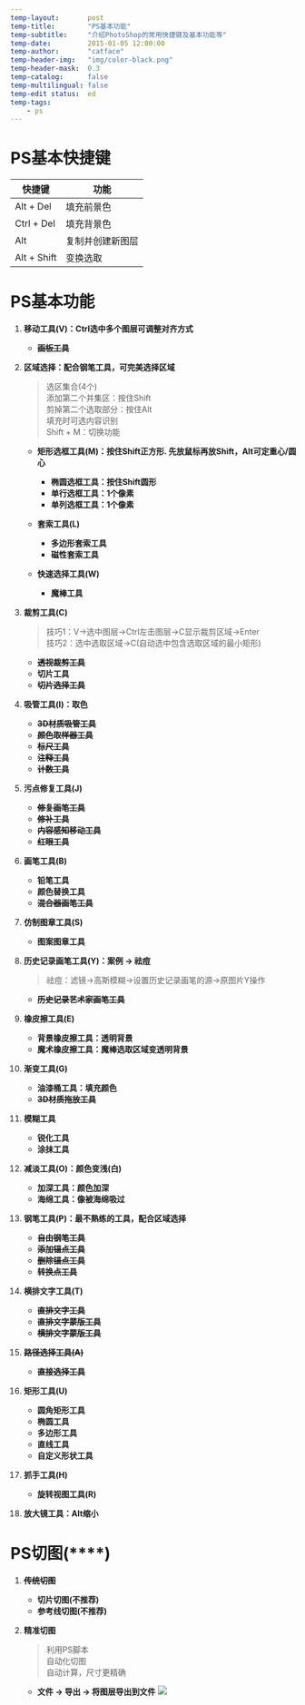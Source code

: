 ```yaml
---
temp-layout:       post
temp-title:        "PS基本功能"
temp-subtitle:     "介绍PhotoShop的常用快捷键及基本功能等"
temp-date:         2015-01-05 12:00:00
temp-author:       "catface"
temp-header-img:   "img/color-black.png"
temp-header-mask:  0.3
temp-catalog:      false
temp-multilingual: false
temp-edit status:  ed
temp-tags:
    - ps
---
```


# PS基本快捷键

|快捷键|功能|
|--- |---|
|Alt + Del|填充前景色|
|Ctrl + Del|填充背景色|
|Alt|复制并创建新图层|
|Alt + Shift|变换选取|

# PS基本功能

1. **移动工具(V)：Ctrl选中多个图层可调整对齐方式**
	- **<s> 画板工具</s>**

2. **区域选择：配合钢笔工具，可完美选择区域**

	>选区集合(4个)
    ><br>添加第二个并集区：按住Shift
    ><br>剪掉第二个选取部分：按住Alt
    ><br>填充时可选内容识别
    ><br>Shift + M：切换功能

	- **矩形选框工具(M)：按住Shift正方形. 先放鼠标再放Shift，Alt可定重心/圆心**
		- **椭圆选框工具：按住Shift圆形**
		- **单行选框工具：1个像素**
		- **单列选框工具：1个像素**
	
	- **套索工具(L)**
		- **多边形套索工具**
		- **磁性套索工具**

	- **快速选择工具(W)**
		- **魔棒工具**

3. **裁剪工具(C)**

	>技巧1：V->选中图层->Ctrl左击图层->C显示裁剪区域->Enter
	><br>技巧2：选中选取区域->C(自动选中包含选取区域的最小矩形)
	
	- **<s>透视裁剪工具</s>**
	- **切片工具**
	- **<s>切片选择工具</s>**

4. **吸管工具(I)：取色**
	- **<s>3D材质吸管工具</s>**
	- **<s>颜色取样器工具</s>**
	- **<s>标尺工具</s>**
	- **<s>注释工具</s>**
	- **<s>计数工具</s>**

5. **污点修复工具(J)**
	- **<s>修复画笔工具</s>**
	- **<s>修补工具</s>**
	- **<s>内容感知移动工具</s>**
	- **<s>红眼工具</s>**

6. **画笔工具(B)**
	- **铅笔工具**
	- **颜色替换工具**
	- **<s>混合器画笔工具</s>**

7. **仿制图章工具(S)**
	- **图案图章工具**

8. **历史记录画笔工具(Y)：案例 -> 祛痘**

	>祛痘：滤镜->高斯模糊->设置历史记录画笔的源->原图片Y操作
	
	- **<s>历史记录艺术家画笔工具</s>**

9. **橡皮擦工具(E)**
	- **背景橡皮擦工具：透明背景**
	- **魔术橡皮擦工具：魔棒选取区域变透明背景**

10. **渐变工具(G)**
	- **油漆桶工具：填充颜色**
	- **<s>3D材质拖放工具</s>**

11. **模糊工具**
	- **锐化工具**
	- **涂抹工具**

12. **减淡工具(O)：颜色变浅(白)**
	- **加深工具：颜色加深**
	- **海绵工具：像被海绵吸过**

13. **钢笔工具(P)：最不熟练的工具，配合区域选择**
	- **<s>自由钢笔工具</s>**
	- **<s>添加锚点工具</s>**
	- **<s>删除锚点工具</s>**
	- **<s>转换点工具</s>**

14. **横排文字工具(T)**
	- **<s>直排文字工具</s>**
	- **<s>直排文字蒙版工具</s>**
	- **<s>横排文字蒙版工具</s>**

15. **<s>路径选择工具(A)</s>**
	- **<s>直接选择工具</s>**

16. **矩形工具(U)**
	- **圆角矩形工具**
	- **椭圆工具**
	- **多边形工具**
	- **直线工具**
	- **自定义形状工具**

17. **抓手工具(H)**
	- **旋转视图工具(R)**

18. **放大镜工具：Alt缩小**

# PS切图(\*\*\*\*)

1. **<s>传统切图</s>**
	- **切片切图(不推荐)**
	- **参考线切图(不推荐)**

2. **精准切图**

	>利用PS脚本
    ><br>自动化切图
    ><br>自动计算，尺寸更精确

	- **文件 -> 导出 -> 将图层导出到文件**
	    ![](http://img.blog.csdn.net/20160526173746222)

